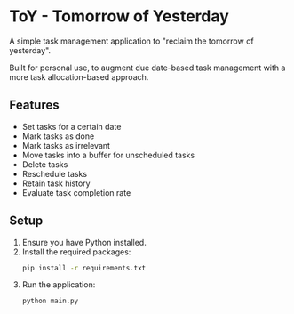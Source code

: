 # ToY - Tomorrow of Yesterday

A simple task management application to "reclaim the tomorrow of yesterday".

Built for personal use, to augment due date-based task management with a more task allocation-based approach.

## Features
- Set tasks for a certain date
- Mark tasks as done
- Mark tasks as irrelevant
- Move tasks into a buffer for unscheduled tasks
- Delete tasks
- Reschedule tasks
- Retain task history
- Evaluate task completion rate

## Setup
1. Ensure you have Python installed.
2. Install the required packages:
   ```sh
   pip install -r requirements.txt
   ```
3. Run the application:
   ```sh
   python main.py
   ```